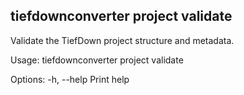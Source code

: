 ## tiefdownconverter project validate

Validate the TiefDown project structure and metadata.

Usage: tiefdownconverter project validate

Options:
  -h, --help  Print help

